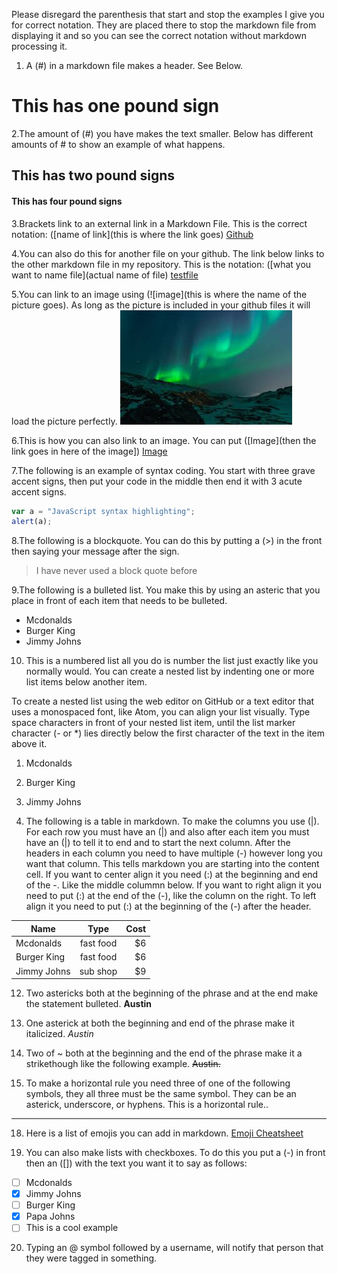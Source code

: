 Please disregard the parenthesis that start and stop the examples I give you for correct notation. They are placed there to stop the markdown file from displaying it and so you can see the correct notation without markdown processing it. 

1. A (#) in a markdown file makes a header. See Below.
# This has one pound sign

2.The amount of (#) you have makes the text smaller. Below has different amounts of # to show an example of what happens. 
## This has two pound signs
#### This has four pound signs 


3.Brackets link to an external link in a Markdown File. This is the correct notation: ([name of link](this is where the link goes)
[Github](https://github.com)

4.You can also do this for another file on your github. The link below links to the other markdown file in my repository. This is the notation: ([what you want to name file](actual name of file)
[testfile](test.md)

5.You can link to an image using (![image](this is where the name of the picture goes). As long as the picture is included in your github files it will load the picture perfectly. 
![image](Unknown.jpeg)

6.This is how you can also link to an image. You can put ([Image](then the link goes in here of the image])
[Image](http://octodex.github.com/images/octdrey-catburn.jpg)

7.The following is an example of syntax coding. You start with three grave accent signs, then put your code in the middle then end it with 3 acute accent signs. 
```javascript
var a = "JavaScript syntax highlighting";
alert(a);
```

8.The following is a blockquote. You can do this by putting a (>) in the front then saying your message after the sign. 
> I have never used a block quote before

9.The following is a bulleted list. You make this by using an asteric that you place in front of each item that needs to be bulleted. 
* Mcdonalds
* Burger King
* Jimmy Johns

10. This is a numbered list all you do is number the list just exactly like you normally would. You can create a nested list by indenting one or more list items below another item.

To create a nested list using the web editor on GitHub or a text editor that uses a monospaced font, like Atom, you can align your list visually. Type space characters in front of your nested list item, until the list marker character (- or *) lies directly below the first character of the text in the item above it.

1. Mcdonalds
2. Burger King
3. Jimmy Johns

11. The following is a table in markdown. To make the columns you use (|). For each row you must have an (|) and also after each item you must have an (|) to tell it to end and to start the next column. After the headers in each column you need to have multiple (-) however long you want that column. This tells markdown you are starting into the content cell. If you want to center align it you need (:) at the beginning and end of the -. Like the middle colummn below. If you want to right align it you need to put (:) at the end of the (-), like the column on the right. To left align it you need to put (:) at the beginning of the (-) after the header. 

| Name          | Type          | Cost  |
| ------------- |:-------------:| -----:|
| Mcdonalds     | fast food     |    $6 |
| Burger King   | fast food     |    $6 |
| Jimmy Johns   | sub shop      |    $9 |

12. Two astericks both at the beginning of the phrase and at the end make the statement bulleted.
**Austin**

13. One asterick at both the beginning and end of the phrase make it italicized.
*Austin*

14. Two of ~ both at the beginning and the end of the phrase make it a strikethough like the following example.
~~Austin.~~

15. To make a horizontal rule you need three of one of the following symbols, they all three must be the same symbol. They can be an asterick, underscore, or hyphens. 
This is a horizontal rule..
___


18. Here is a list of emojis you can add in markdown. 
[Emoji Cheatsheet](https://github.com/ikatyang/emoji-cheat-sheet/blob/master/README.md)

19. You can also make lists with checkboxes. To do this you put a (-) in front then an ([]) with the text you want it to say as follows:

- [ ] Mcdonalds
 - [x] Jimmy Johns
 - [ ] Burger King
 - [x] Papa Johns
 - [ ] This is a cool example

20. Typing an @ symbol followed by a username, will notify that person that they were tagged in something. 
